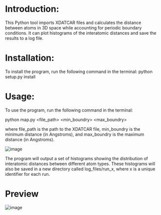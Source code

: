 
# **Introduction:**

This Python tool imports XDATCAR files and calculates the distance between atoms in 3D space while accounting for periodic boundary conditions. It can plot histograms of the interatomic distances and save the results to a log file.

# **Installation:**

To install the program, run the following command in the terminal:
python setup.py install

# **Usage:**

To use the program, run the following command in the terminal:

python map.py <file_path> <min_boundry> <max_boundry>

where file_path is the path to the XDATCAR file, min_boundry is the minimum distance (in Angstroms), and max_boundry is the maximum distance (in Angstroms).

![image](https://user-images.githubusercontent.com/28690072/219899818-6de2837c-92c7-4350-9610-510649db102c.png)


The program will output a set of histograms showing the distribution of interatomic distances between different atom types. These histograms will also be saved in a new directory called log_files/run_x, where x is a unique identifier for each run.

# **Preview**

![image](https://user-images.githubusercontent.com/28690072/219899904-e101fae6-a07a-4c17-b373-742970186979.png)
